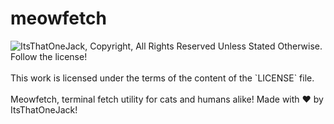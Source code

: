 # meowfetch
<picture>
  <source media="(prefers-color-scheme: dark)" srcset="https://itoj.dev/embed/Wwatermark.png">
  <source media="(prefers-color-scheme: light)" srcset="https://itoj.dev/embed/Bwatermark.png">
  <img alt="ItsThatOneJack, Copyright, All Rights Reserved Unless Stated Otherwise. Follow the license!" src="https://itoj.dev/embed/Bwatermark.png">
</picture>
</br></br>
This work is licensed under the terms of the content of the `LICENSE` file.
</br></br>
Meowfetch, terminal fetch utility for cats and humans alike!
Made with ❤️ by ItsThatOneJack!
